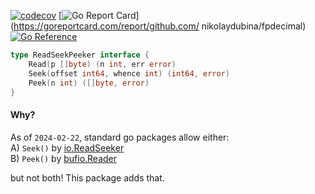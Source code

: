 [![codecov](https://codecov.io/gh/nikolaydubina/readseekpeeker/graph/badge.svg?token=dWs1oSWSRU)](https://codecov.io/gh/nikolaydubina/readseekpeeker)
[![Go Report Card](https://goreportcard.com/badge/github.com/nikolaydubina/fpdecimal)](https://goreportcard.com/report/github.com/
nikolaydubina/fpdecimal)
[![Go Reference](https://pkg.go.dev/badge/github.com/nikolaydubina/readseekpeeker#section-readme.svg)](https://pkg.go.dev/github.com/nikolaydubina/readseekpeeker#section-readme)

```go
type ReadSeekPeeker interface {
	Read(p []byte) (n int, err error)
	Seek(offset int64, whence int) (int64, error)
	Peek(n int) ([]byte, error)
}
```

#### Why?

As of `2024-02-22`, standard go packages allow either:  
A) `Seek()` by [io.ReadSeeker](https://pkg.go.dev/io#ReadSeeker)  
B) `Peek()` by [bufio.Reader](https://pkg.go.dev/bufio#Reader.Peek)  

but not both! This package adds that.
